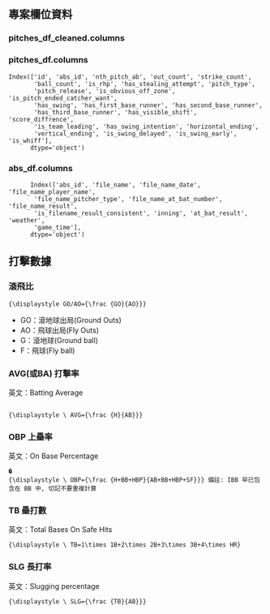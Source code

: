 
## 專案欄位資料

### pitches_df_cleaned.columns
### pitches_df.columns
```
Index(['id', 'abs_id', 'nth_pitch_ab', 'out_count', 'strike_count',
       'ball_count', 'is_rhp', 'has_stealing_attempt', 'pitch_type',
       'pitch_release', 'is_obvious_off_zone', 'is_pitch_ended_catcher_want',
       'has_swing', 'has_first_base_runner', 'has_second_base_runner',
       'has_third_base_runner', 'has_visible_shift', 'score_diffrence',
       'is_team_leading', 'has_swing_intention', 'horizontal_ending',
       'vertical_ending', 'is_swing_delayed', 'is_swing_early', 'is_whiff'],
      dtype='object')

```

### abs_df.columns
```
      Index(['abs_id', 'file_name', 'file_name_date', 'file_name_player_name',
       'file_name_pitcher_type', 'file_name_at_bat_number', 'file_name_result',
       'is_filename_result_consistent', 'inning', 'at_bat_result', 'weather',
       'game_time'],
      dtype='object')
```

      

## 打擊數據
### 滾飛比
```
{\displaystyle GO/AO={\frac {GO}{AO}}}
```
- GO：滾地球出局(Ground Outs)
- AO：飛球出局(Fly Outs)
- G：滾地球(Ground ball)
- F：飛球(Fly ball)


### AVG(或BA) 打擊率

英文：Batting Average

```

{\displaystyle \ AVG={\frac {H}{AB}}}
```


### OBP 上壘率
英文：On Base Percentage
```
�
{\displaystyle \ OBP={\frac {H+BB+HBP}{AB+BB+HBP+SF}}} 備註: IBB 早已包含在 BB 中, 切記不要重複計算
```


### TB 壘打數
英文：Total Bases On Safe Hits
 
```
{\displaystyle \ TB=1\times 1B+2\times 2B+3\times 3B+4\times HR}
```

### SLG 長打率
英文：Slugging percentage
```
{\displaystyle \ SLG={\frac {TB}{AB}}}
```



